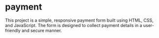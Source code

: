 # payment
This project is a simple, responsive payment form built using HTML, CSS, and JavaScript. The form is designed to collect payment details in a user-friendly and secure manner.
